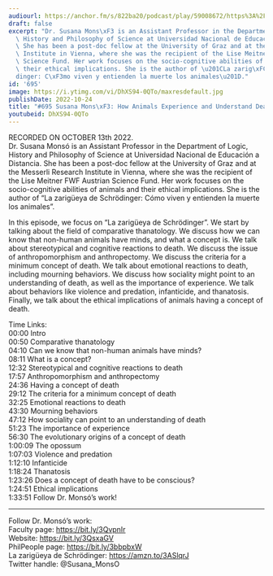 ```yaml
---
audiourl: https://anchor.fm/s/822ba20/podcast/play/59008672/https%3A%2F%2Fd3ctxlq1ktw2nl.cloudfront.net%2Fstaging%2F2022-9-13%2F5b4e885b-d358-b8f5-d8ae-c2121df5e481.m4a
draft: false
excerpt: "Dr. Susana Mons\xF3 is an Assistant Professor in the Department of Logic,\
  \ History and Philosophy of Science at Universidad Nacional de Educaci\xF3n a Distancia.\
  \ She has been a post-doc fellow at the University of Graz and at the Messerli Research\
  \ Institute in Vienna, where she was the recipient of the Lise Meitner FWF Austrian\
  \ Science Fund. Her work focuses on the socio-cognitive abilities of animals and\
  \ their ethical implications. She is the author of \u201CLa zarig\xFCeya de Schr\xF6\
  dinger: C\xF3mo viven y entienden la muerte los animales\u201D."
id: '695'
image: https://i.ytimg.com/vi/DhXS94-0QTo/maxresdefault.jpg
publishDate: 2022-10-24
title: "#695 Susana Mons\xF3: How Animals Experience and Understand Death"
youtubeid: DhXS94-0QTo
---
```

<div class="timelinks">

RECORDED ON OCTOBER 13th 2022.  
Dr. Susana Monsó is an Assistant Professor in the Department of Logic, History and Philosophy of Science at Universidad Nacional de Educación a Distancia. She has been a post-doc fellow at the University of Graz and at the Messerli Research Institute in Vienna, where she was the recipient of the Lise Meitner FWF Austrian Science Fund. Her work focuses on the socio-cognitive abilities of animals and their ethical implications. She is the author of “La zarigüeya de Schrödinger: Cómo viven y entienden la muerte los animales”.

In this episode, we focus on “La zarigüeya de Schrödinger”. We start by talking about the field of comparative thanatology. We discuss how we can know that non-human animals have minds, and what a concept is. We talk about stereotypical and cognitive reactions to death. We discuss the issue of anthropomorphism and anthropectomy. We discuss the criteria for a minimum concept of death. We talk about emotional reactions to death, including mourning behaviors. We discuss how sociality might point to an understanding of death, as well as the importance of experience. We talk about behaviors like violence and predation, infanticide, and thanatosis. Finally, we talk about the ethical implications of animals having a concept of death.

Time Links:  
<time>00:00</time> Intro  
<time>00:50</time> Comparative thanatology  
<time>04:10</time> Can we know that non-human animals have minds?  
<time>08:11</time> What is a concept?  
<time>12:32</time> Stereotypical and cognitive reactions to death  
<time>17:57</time> Anthropomorphism and anthropectomy  
<time>24:36</time> Having a concept of death  
<time>29:12</time> The criteria for a minimum concept of death  
<time>32:25</time> Emotional reactions to death  
<time>43:30</time> Mourning behaviors  
<time>47:12</time> How sociality can point to an understanding of death  
<time>51:23</time> The importance of experience  
<time>56:30</time> The evolutionary origins of a concept of death  
<time>1:00:09</time> The opossum  
<time>1:07:03</time> Violence and predation  
<time>1:12:10</time> Infanticide  
<time>1:18:24</time> Thanatosis  
<time>1:23:26</time> Does a concept of death have to be conscious?  
<time>1:24:51</time> Ethical implications  
<time>1:33:51</time> Follow Dr. Monsó’s work!

---

Follow Dr. Monsó’s work:  
Faculty page: https://bit.ly/3QvpnIr  
Website: https://bit.ly/3QsxaGV  
PhilPeople page: https://bit.ly/3bbpbxW  
La zarigüeya de Schrödinger: https://amzn.to/3ASlqrJ  
Twitter handle: @Susana_MonsO
</div>

